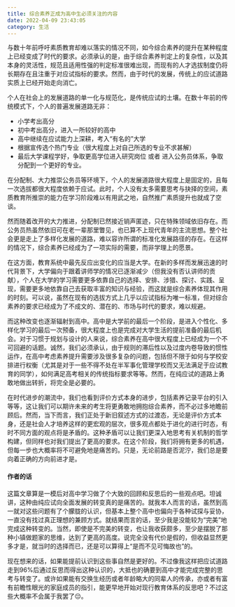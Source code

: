 ```yaml
---
title: 综合素养正成为高中生必须关注的内容
date: 2022-04-09 23:43:05
category: 生活
---
```

与数十年前呼吁素质教育却难以落实的情况不同，如今综合素养的提升在某种程度上已经变成了时代的要求。<!-- more -->必须承认的是，由于综合素养判定上的复杂性，以及其本身的灵活性，规范且适用性强的判定标准很难出现，而现有的人才选拔制度仍将长期存在且注重于对应试指标的要求。然而，由于时代的发展，传统上的应试道路实质上已经开始走向消亡。

个人在社会上的发展道路的单一化与规范化，是传统应试的土壤。在数十年前的传统模式下，个人的普遍发展道路无非：
- 小学考出高分
- 初中考出高分，进入一所较好的高中
- 高中继续在应试能力上深耕，考入“有名的”大学
- 根据宣传选个热门专业（很大程度上对自己所选的专业不求甚解）
- 最后大学课程学好，争取更高学位进入研究岗位 或者 进入公务员体系，争取分配到一个更好的专业。

在分配制、大力推崇公务员等环境下，个人的发展道路很大程度上是固定的，且每一次选拔都很大程度依赖于应试。此时，个人没有太多需要思考与抉择的空间，素质教育所推崇的能力在学习阶段难以有用武之地，自然推广素质提升也就成了空谈。

然而随着改开的大力推进，分配制已然接近销声匿迹，只在特殊领域依旧存在。而公务员热虽然依旧可在老一辈那里瞥见，也已算不上现代青年的主流思想。整个社会更是走上了多样化发展的道路，难以容许所谓的标准化发展路径的存在。在这样的情况下，综合素养已经成为了一项实际的需要，而非学理上的愿景。

在这方面，教育系统中最先反应出变化的应当是大学。在新的多样而发展迅速的时代背景下，大学偏向于跟着讲师学的情况已逐渐减少（但我没有否认讲师的贡献），个人在大学的学习需要更多依靠自己的选择、安排、涉猎、探讨、实践、呈现，需要更多地依靠自己去获取丰富的知识与经验，而这就是综合素养体现其作用的时刻。可以说，虽然在现有的选拔方式上几乎以应试指标为唯一标准，但对综合素养的要求已经成为了不成文的、潜在的、市场与时代的要求，难以规避。

而这种改变也逐渐辐射到高中。高中是大学前的最后一个阶段，是进入个性化、多样化学习的最后一次预备，很大程度上也是完成对大学生活的提前准备的最后机会。对于习惯于规划与设计的人来说，综合素养在高中很大程度上已经成为一个不可回避的话题。诚然，我们必须承认，由于规则的滞后性以及过度内卷导致的惯性运作，在高中考虑素养提升需要涉及很多复杂的问题，包括但不限于如何与学校安排进行权衡（尤其是对于一些不得不处在半军事化管理学校而又无法满足于应试教育的同学），如何满足高考相关的传统指标要求等等。然而，在纯应试的道路上勇敢地做出转折，将完全是必要的。

在时代进步的潮流中，我们也看到评价方式本身的进步，包括素养记录平台的引入等等，这让我们可以期许未来的考生将更勇敢地拥抱综合素养，而不必过多地瞻前顾后。然而，当下而言，我们正处于新旧叙述方式的过渡态，无论是评价方式本身，还是社会人才培养这样的更宏观的层次，很多观点都处于进化的进行时态，有时不同方面的观点将是矛盾的。这种矛盾可以让我们更深入地思考有关机制的哲学构建，但同样也对我们提出了更高的要求。在这个阶段，我们将拥有更多的机遇，但每一步也大概率将不可避免地是痛苦的。只是，无论前路是否泥泞，我们总是要向着正确的方向前进才是。

#### 作者的话
这篇文章算是一模后对高中学习做了个大致的回顾和反思后的一些观点吧。坦诚讲，这种由纯应试向全面发展的转变真的是痛苦的。就我本人而言的话，虽然到高一就对这些问题有了个朦胧的认识，但基本上整个高中也偏向于各种试探与妥协，一直没有找过真正理想的兼顾方式。就结果而言的话，至少我是没能较为“完美”地完成这种转变的。当然，即使是不完美的转变，也让我收获颇多，至少是摆脱了那种小镇做题家的思维，达到了更高的高度。说完全没有代价是假的，但收益显然更多才是，就当时的选择而已，还是可以算得上“是而不见可悔故也”的。

现在想来的话，如果能提前认识到这些事自然是更好的。不过像我这样把应试道路走到96%后通过反思而得出这种认识的，大抵也的确要到高中才能完成完整的思考与转变了。或许如果能有交换生经历或者年龄略大的同辈人的传承，亦或者有富有前瞻性眼光的家庭成员的指引，能更早地开始对现行教育体系的反思吧？不过这些大概率不会属于我罢了😔。